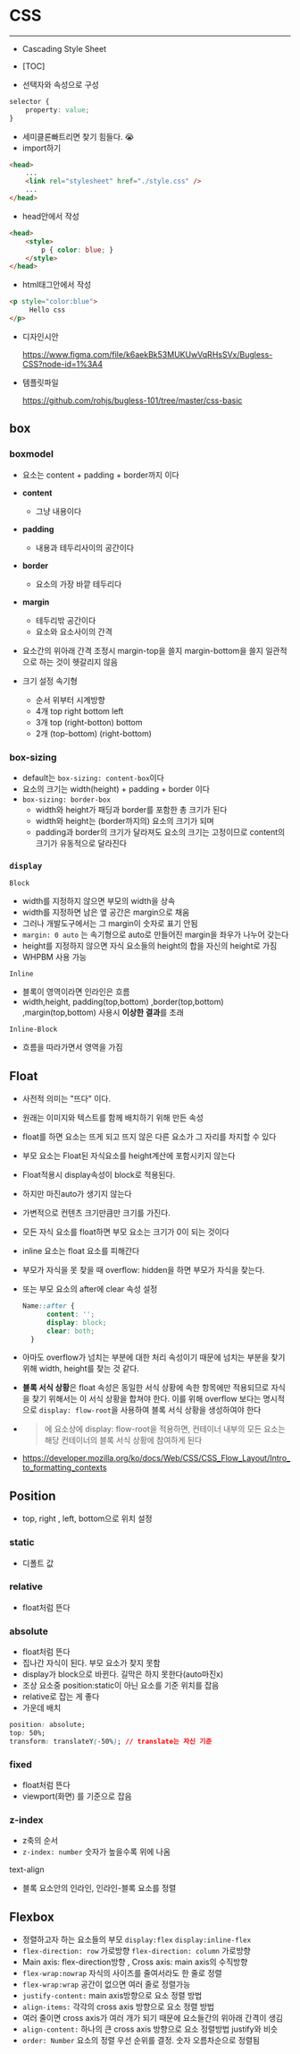 # CSS

------

- Cascading Style Sheet

- [TOC]

  

- 선택자와 속성으로 구성

```css
selector {
    property: value;
}
```

- 세미클론빠트리면 찾기 힘들다. :sob:
- import하기

```html
<head>
    ...
    <link rel="stylesheet" href="./style.css" />
    ...
</head>
```

- head안에서 작성

```html
<head>
    <style>
        p { color: blue; }
    </style>
</head>
```

- html태그안에서 작성

```html
<p style="color:blue">
     Hello css
</p>
```

- 디자인시안

  https://www.figma.com/file/k6aekBk53MUKUwVqRHsSVx/Bugless-CSS?node-id=1%3A4

- 템플릿파일 

  https://github.com/rohjs/bugless-101/tree/master/css-basic

## box

### boxmodel

- 요소는 content + padding + border까지 이다

- **content**
  - 그냥 내용이다
- **padding**
  - 내용과 테두리사이의 공간이다
- **border**
  - 요소의 가장 바깥 테두리다
- **margin**
  - 테두리밖 공간이다
  - 요소와 요소사이의 간격
- 요소간의 위아래 간격 조정시 margin-top을 쓸지 margin-bottom을 쓸지 일관적으로 하는 것이 헷갈리지 않음
  
- 크기 설정 속기형
  - 순서 위부터 시계방향
  - 4개 top right bottom left 
  - 3개 top (right-botton) bottom
  - 2개 (top-bottom) (right-bottom)

### box-sizing

- default는 `box-sizing: content-box`이다
- 요소의 크기는 width(height) + padding + border 이다
- `box-sizing: border-box`
  - width와 height가  패딩과 border를 포함한 총 크기가 된다
  - width와 height는 (border까지의) 요소의 크기가 되며
  - padding과 border의 크기가 달라져도 요소의 크기는 고정이므로 content의 크기가 유동적으로 달라진다
  

### `display`

`Block`

- width를 지정하지 않으면 부모의 width을 상속
- width를 지정하면 남은 옆 공간은 margin으로 채움
- 그러나 개발도구에서는 그 margin이 숫자로 표기 안됨
- `margin: 0 auto` 는 속기형으로 auto로 만들어진 margin을 좌우가 나누어 갖는다 
- height를 지정하지 않으면 자식 요소들의 height의 합을 자신의 height로 가짐
- WHPBM 사용 가능

`Inline`

- 블록이 영역이라면 인라인은 흐름
- width,height, padding(top,bottom) ,border(top,bottom) ,margin(top,bottom) 사용시 **이상한 결과**를 초래

`Inline-Block`

- 흐름을 따라가면서 영역을 가짐

  

## Float

- 사전적 의미는 "뜨다" 이다.

- 원래는 이미지와 텍스트를 함께 배치하기 위해 만든 속성

- float를 하면 요소는 뜨게 되고 뜨지 않은  다른 요소가 그 자리를 차지할 수 있다

- 부모 요소는 Float된 자식요소를  height계산에  포함시키지 않는다

- Float적용시 display속성이 block로 적용된다.

- 하지만 마진auto가 생기지 않는다

- 가변적으로 컨텐츠 크기만큼만 크기를 가진다. 

- 모든 자식 요소를 float하면 부모 요소는 크기가 0이 되는 것이다

- inline 요소는 float 요소를 피해간다

- 부모가 자식을 못 찾을 때 overflow: hidden을 하면 부모가 자식을 찾는다.

- 또는 부모 요소의 after에 clear 속성 설정

  ```css
  Name::after {
        content: '';
        display: block;
        clear: both;
    }
  ```

  

- 아마도 overflow가 넘치는 부분에 대한 처리 속성이기 때문에 넘치는 부분을 찾기 위해 width, height를 찾는 것 같다.

- **블록 서식 상황**은 float 속성은 동일한 서식 상황에 속한 항목에만 적용되므로 자식을 찾기 위해서는 이 서식 상황을 합쳐야 한다.  이를 위해 overflow 보다는 명시적으로 `display: flow-root`을 사용하여 블록 서식 상황을 생성하여야 한다

- > <div>에 요소상에 display: flow-root을 적용하면, 컨테이너 내부의 모든 요소는 해당 컨테이너의 블록 서식 상황에 참여하게 된다

- https://developer.mozilla.org/ko/docs/Web/CSS/CSS_Flow_Layout/Intro_to_formatting_contexts

## Position

- top, right , left, bottom으로 위치 설정

### static

- 디폴트 값

### relative

- float처럼 뜬다

### absolute

- float처럼 뜬다
- 집나간 자식이 된다. 부모 요소가 찾지 못함
- display가 block으로 바뀐다. 길막은 하지 못한다(auto마진x)
- 조상 요소중 position:static이 아닌 요소를 기준 위치를 잡음 
- relative로 잡는 게 좋다
- 가운데 배치

```css
position: absolute;
top: 50%;
transform: translateY(-50%); // translate는 자신 기준
```



### fixed

- float처럼 뜬다
- viewport(화면) 를 기준으로 잡음 

### z-index

- z축의 순서 
- `z-index: number` 숫자가 높을수록 위에 나옴

text-align

- 블록 요소안의 인라인, 인라인-블록 요소를 정렬

## Flexbox

- 정렬하고자 하는 요소들의 부모 `display:flex` `display:inline-flex`
- `flex-direction: row` 가로방향 `flex-direction: column` 가로방향
- Main axis: flex-direction방향 , Cross axis: main axis의 수직방향
- `flex-wrap:nowrap` 자식의 사이즈를 줄여서라도 한 줄로 정렬
- `flex-wrap:wrap` 공간이 없으면 여러 줄로 정렬가능
- `justify-content:` main axis방향으로 요소 정렬 방법
- `align-items:` 각각의 cross axis 방향으로 요소 정렬 방법
- 여러 줄이면 cross axis가 여러 개가 되기 때문에 요소들간의 위아래 간격이 생김
- `align-content:` 하나의 큰  cross axis 방향으로 요소 정렬방법 justify와 비슷 
- `order: Number` 요소의 정렬 우선 순위를 결정. 숫자 오름차순으로 정렬됨

